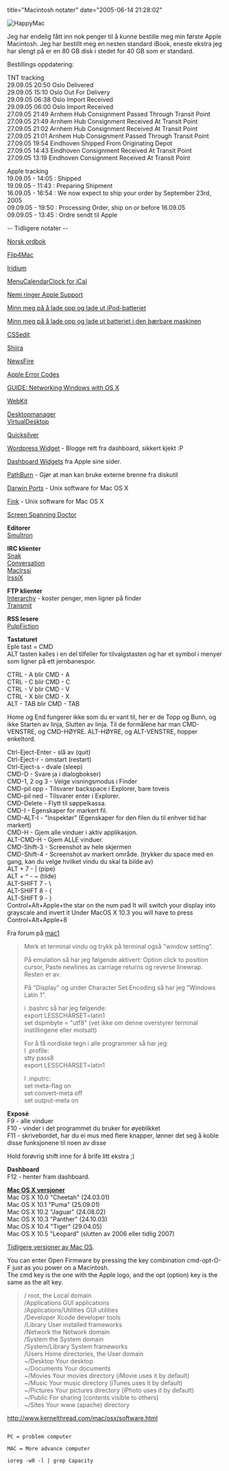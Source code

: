 title="Macintosh notater"
date="2005-06-14 21:28:02"
<p><img alt="HappyMac" src="http://pjatt.net/wp-content/happymac.jpg"  /></p>
<p>Jeg har endelig fått inn nok penger til å kunne bestille meg min første Apple Macintosh. Jeg har bestillt meg en nesten standard iBook, eneste ekstra jeg har slengt på er en 80 GB disk i stedet for 40 GB som er standard.</p>
<p>Bestillings oppdatering:</p>
<p>TNT tracking<br  />
29.09.05 20:50 Oslo Delivered<br  />
29.09.05 15:10 Oslo Out For Delivery<br  />
29.09.05 06:38 Oslo Import Received<br  />
29.09.05 06:00 Oslo Import Received<br  />
27.09.05 21:49 Arnhem Hub Consignment Passed Through Transit Point<br  />
27.09.05 21:49 Arnhem Hub Consignment Received At Transit Point<br  />
27.09.05 21:02 Arnhem Hub Consignment Received At Transit Point<br  />
27.09.05 21:01 Arnhem Hub Consignment Passed Through Transit Point<br  />
27.09.05 19:54 Eindhoven Shipped From Originating Depot<br  />
27.09.05 14:43 Eindhoven Consignment Received At Transit Point<br  />
27.09.05 13:19 Eindhoven Consignment Received At Transit Point</p>
<p>Apple tracking<br  />
19.09.05 - 14:05 : Shipped<br  />
19.09.05 - 11:43 :  Preparing Shipment<br  />
16.09.05 - 16:54 : We now expect to ship your order by September 23rd, 2005<br  />
09.09.05 - 19:50 : Processing Order, ship on or before 16.09.05<br  />
09.09.05 - 13:45 : Ordre sendt til Apple</p>
<p>-- Tidligere notater --</p>
<p><a href="http://mac.erlang.no/doku.php?id=cocoaspell">Norsk ordbok</a></p>
<p><a href="http://www.flip4mac.com/">Flip4Mac</a></p>
<p><a href="http://www.sagefire.org/C1827030151/E20050812201046/index.html">Iridium</a></p>
<p><a href="http://www.objectpark.net/en/mcc.html">MenuCalendarClock for iCal</a></p>
<p><a href="http://pjatt.net/wp-content/nemiringerapplesupport7dm.gif">Nemi ringer Apple Support</a></p>
<p><a href="webcal://www.apple.com/no/batteries/images/ipod_icalreminder.ics">Minn meg på å lade opp og lade ut iPod-batteriet </a></p>
<p><a href="webcal://www.apple.com/no/batteries/images/notebook_icalreminder.ics">Minn meg på å lade opp og lade ut batteriet i den bærbare maskinen</a></p>
<p><a href="http://www.macrabbit.com/cssedit/">CSSedit</a></p>
<p><a href="http://hmdt-web.net/shiira/index-e.html">Shiira</a></p>
<p><a href="http://www.newsfirerss.com/">NewsFire</a></p>
<p><a href="http://www.appleerrorcodes.com/">Apple Error Codes</a></p>
<p><a href="http://forums.macrumors.com/showthread.php?t=54704">GUIDE: Networking Windows with OS X</a></p>
<p><a href="http://webkit.opendarwin.org/building/checkout.html">WebKit</a></p>
<p><a href="http://desktopmanager.berlios.de/">Desktopmanager</a><br  />
<a href="http://www.codetek.com/ctvd/">VirtualDesktop</a></p>
<p><a href="http://quicksilver.blacktree.com/">Quicksilver</a></p>
<p><a href="http://www.apple.com/downloads/dashboard/blogs_forums/wordpressdash.html">Wordpress Widget</a> - Blogge rett fra dashboard, sikkert kjekt :P</p>
<p><a href="http://www.apple.com/downloads/dashboard/">Dashboard Widgets</a> fra Apple sine sider.</p>
<p><a href="http://www.patchburn.de/download.html">PathBurn</a> - Gjør at man kan bruke externe brenne fra diskutil</p>
<p><a href="http://darwinports.opendarwin.org/">Darwin Ports</a> - Unix software for Mac OS X</p>
<p><a href="http://fink.sourceforge.net/">Fink</a> - Unix software for Mac OS X</p>
<p><a href="http://www.rutemoeller.com/mp/ibook/ibook_e.html">Screen Spanning Doctor</a></p>
<p><strong>Editorer</strong><br  />
<a href="http://smultron.sourceforge.net/">Smultron</a></p>
<p><strong>IRC klienter</strong><br  />
<a href="http://www.snak.com/">Snak</a><br  />
<a href="http://homepage.mac.com/philrobin/conversation/">Conversation</a><br  />
<a href="http://www.g1m0.se/macirssi/">MacIrssi</a><br  />
<a href="http://adlr.info/?Irssix">IrssiX</a></p>
<p><strong>FTP klienter</strong><br  />
<a href="http://www.interarchy.com/">Interarchy</a> -  koster penger, men ligner på finder<br  />
<a href="http://www.panic.com/transmit/">Transmit</a></p>
<p><strong>RSS lesere</strong><br  />
<a href="http://freshsqueeze.com/products/pulpfiction/">PulpFiction</a></p>
<p><strong>Tastaturet</strong><br  />
Eple tast = CMD<br  />
ALT tasten kalles i en del tilfeller for tilvalgstasten og har et symbol i menyer som ligner på ett jernbanespor.</p>
<p>CTRL - A blir CMD - A<br  />
CTRL - C blir CMD - C<br  />
CTRL - V blir CMD - V<br  />
CTRL - X blir CMD - X<br  />
ALT - TAB blir CMD - TAB</p>
<p>Home og End fungerer ikke som du er vant til, her er de Topp og Bunn, og ikke Starten av linja, Slutten av linja. Til de formålene har man CMD-VENSTRE, og CMD-HØYRE. ALT-HØYRE, og ALT-VENSTRE, hopper enkeltord.</p>
<p>Ctrl-Eject-Enter - slå av (quit)<br  />
Ctrl-Eject-r - omstart (restart)<br  />
Ctrl-Eject-s - dvale (sleep)<br  />
CMD-D - Svare ja i dialogbokser)<br  />
CMD-1, 2 og 3 - Velge visningsmodus i Finder<br  />
CMD-pil opp - Tilsvarer backspace i Explorer, bare toveis<br  />
CMD-pil ned - Tilsvarer enter i Explorer.<br  />
CMD-Delete - Flytt til søppelkassa.<br  />
CMD-I - Egenskaper for markert fil.<br  />
CMD-ALT-I - "Inspektør" (Egenskaper for den filen du til enhver tid har markert)<br  />
CMD-H - Gjem alle vinduer i aktiv applikasjon.<br  />
ALT-CMD-H - Gjem ALLE vinduer.<br  />
CMD-Shift-3 - Screenshot av hele skjermen<br  />
CMD-Shift-4 - Screenshot av markert område. (trykker du space med en gang, kan du velge hvilket vindu du skal ta bilde av)<br  />
ALT + 7 - | (pipe)<br  />
ALT + ^ - ~ (tilde)<br  />
ALT-SHIFT 7 - \<br  />
ALT-SHIFT 8 - {<br  />
ALT-SHIFT 9 - }<br  />
Control+Alt+Apple+the star on the num pad It will switch your display into grayscale and invert it Under MacOS X 10.3 you will have to press Control+Alt+Apple+8</p>
<p>Fra forum på <a href="http://mac1.no/forum/viewtopic.php?t=8632&#038;highlight=pipe">mac1</a></p>
<blockquote><p>Merk et terminal vindu og trykk på terminal også "window setting".</p>
<p>På emulation så har jeg følgende aktivert: Option click to position cursor, Paste newlines as carriage returns og reverse linewrap. Resten er av.</p>
<p>På "Display" og under Character Set Encoding så har jeg "Windows Latin 1".</p>
<p>i .bashrc så har jeg følgende:<br  />
export LESSCHARSET=latin1<br  />
set dspmbyte = "utf8" (vet ikke om denne overstyrer terminal instillingene eller motsatt)</p>
<p>For å få nordiske tegn i alle programmer så har jeg:<br  />
I .profile:<br  />
stty pass8<br  />
export LESSCHARSET=latin1</p>
<p>I .inputrc:<br  />
set meta-flag on<br  />
set convert-meta off<br  />
set output-meta on</p></blockquote>
<p><strong>Exposé</strong><br  />
F9 - alle vinduer<br  />
F10 - vinder i det programmet du bruker for øyeblikket<br  />
F11 - skrivebordet, har du ei mus med flere knapper, lønner det seg å koble disse funksjonene til noen av disse</p>
<p>Hold forøvrig shift inne for å brife litt ekstra ;)</p>
<p><strong>Dashboard</strong><br  />
F12 - henter fram dashboard.</p>
<p><strong><a href="http://en.wikipedia.org/wiki/Mac_OS_X">Mac OS X versjoner</a></strong><br  />
Mac OS X 10.0 "Cheetah" (24.03.01)<br  />
Mac OS X 10.1 "Puma" (25.09.01)<br  />
Mac OS X 10.2 "Jaguar" (24.08.02)<br  />
Mac OS X 10.3 "Panther" (24.10.03)<br  />
Mac OS X 10.4 "Tiger" (29.04.05)<br  />
Mac OS X 10.5 "Leopard" (slutten av 2006 eller tidlig 2007)</p>
<p><a href="http://en.wikipedia.org/wiki/Mac_OS_history">Tidligere versjoner av Mac OS</a>.</p>
<p>You can enter Open Firmware by pressing the key combination cmd-opt-O-F just as you power on a Macintosh.<br  />
The cmd key is the one with the Apple logo, and the opt (option) key is the same as the alt key.</p>
<blockquote><p>/	        root, the Local domain<br  />
/Applications	GUI applications<br  />
/Applications/Utilities	GUI utilities<br  />
/Developer	Xcode developer tools<br  />
/Library	User installed frameworks<br  />
/Network	the Network domain<br  />
/System	the System domain<br  />
/System/Library	System frameworks<br  />
/Users	Home directories, the User domain<br  />
~/Desktop	Your desktop<br  />
~/Documents	Your documents<br  />
~/Movies	Your movies directory (iMovie uses it by default)<br  />
~/Music	Your music directory (iTunes uses it by default)<br  />
~/Pictures	Your pictures directory (iPhoto uses it by default)<br  />
~/Public	For sharing (contents visible to others)<br  />
~/Sites	Your www (apache) directory</p></blockquote>
<p><a href="http://www.kernelthread.com/mac/osx/software.html">http://www.kernelthread.com/mac/osx/software.html</a><br  />
<code><br  />
PC = problem computer<br  />
MAC = More advance computer</code></p>
<p><code>ioreg -w0 -l | grep Capacity</code></p>
